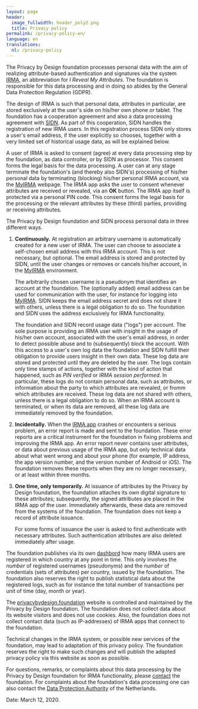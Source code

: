 ```yaml
---
layout: page
header:
  image_fullwidth: header_poly2.png
  title: Privacy policy
permalink: /privacy-policy-en/
language: en
translations:
  nl: /privacy-policy
---
```


The Privacy by Design foundation processes personal data with the aim
of realizing attribute-based authentication and signatures via the
system [IRMA](/irma-en), an abbreviation for *I Reveal My Attributes*.
The foundation is responsible for this data processing and in doing so
abides by the General Data Protection Regulation (GDPR).

The design of IRMA is such that personal data, attributes in
particular, are stored exclusively at the user's side on his/her own
phone or tablet. The foundation has a cooperation agreement and also a
data processing agreement with
[SIDN](https://www.sidn.nl/en/news-and-blogs/sidn-and-privacy-by-design-join-forces-for-privacy-friendly-electronic-identities-based-on-irma).
As part of this cooperation, SIDN handles the registration of new IRMA
users. In this registration process SIDN only stores a user's email
address, if the user explicitly so chooses, together with a very
limited set of historical usage data, as will be explained below.

A user of IRMA is asked to consent (agree) at every data processing
step by the foundation, as data controller, or by SIDN as
processor. This consent forms the legal basis for the data
processing. A user can at any stage terminate the foundation's (and
thereby also SIDN's) processing of his/her personal data by
terminating (blocking) his/her personal IRMA account, via the
[MyIRMA](/myirma) webpage. The IRMA app asks the user to consent
whenever attributes are received or revealed, via an **OK**
button. The IRMA app itself is protected via a personal PIN code. This
consent forms the legal basis for the processing or the relevant
attributes by these (third) parties, providing or receiving
attributes.

The Privacy by Design foundation and SIDN process personal data in
three different ways.

1. **Continuously.** At registration an arbitrary username is
   automatically created for a new user of IRMA. The user can choose
   to associate a self-chosen email address with this IRMA
   account. This is not necessary, but optional. The email address is
   stored and protected by SIDN, until the user changes or
   removes or cancels his/her account, in the [MyIRMA](/myirma)
   environment.

   The arbitrarily chosen username is a pseudonym that identifies an
   account at the foundation. The (optionally added) email address 
   can be used for communication with the user, for instance for
   logging into [MyIRMA](/myirma). SIDN keeps the email
   address secret and does not share it with others, unless there is a
   legal obligation to do so. The foundation and SIDN uses the address
   exclusively for IRMA functionality.

   The foundation and SIDN record usage data ("logs") per account. The
   sole purpose is providing an IRMA user with insight in the usage of
   his/her own account, associated with the user's email address, in
   order to detect possible abuse and to (subsequently) block the
   account. With this access to a user's own log data the foundation
   and SIDN fulfill their obligation to provide users insight in their
   own data. These log data are stored and protected until they are
   deleted by the user. The logs contain only time stamps of actions,
   together with the kind of action that happened, such as *PIN
   verified* or *IRMA session performed*. In particular, these logs do
   not contain personal data, such as attributes, or information about
   the party to which attributes are revealed, or fromm which
   attributes are received. These log data are not shared with others,
   unless there is a legal obligation to do so. When an IRMA account
   is terminated, or when its data are removed, all these log data are
   immediately removed by the foundation.

2. **Incidentally.** When the [IRMA app](/download-en) crashes or
   encounters a serious problem, an error report is made and sent to
   the foundation. These error reports are a critical instrument for
   the foundation in fixing problems and improving the IRMA app.  An
   error report never contains user attributes, or data about
   previous usage of the IRMA app, but only technical data about what
   went wrong and about your phone (for example, IP address, the app
   version number, and the version number of Android or iOS). The
   foundation removes these reports when they are no longer necessary,
   or at least within three months.

3. **One time, only temporarily.** At issuance of attributes by the
   Privacy by Design foundation, the foundation attaches its own
   digital signature to these attributes; subsequently, the signed
   attributes are placed in the IRMA app of the user. Immediately
   afterwards, these data are removed from the systems of the
   foundation. The foundation does not keep a record of attribute
   issuance.

   For some forms of issuance the user is asked to first authenticate
   with necessary attributes. Such authentication attributes are also
   deleted immediately after usage.

The foundation publishes via its own
[dashbord](https://metrics.privacybydesign.foundation/grafana/dashboard/db/irma-dashboard?orgId=1)
how many IRMA users are registered in which country at any point in
time. This only involves the *number* of registered usernames
(pseudonyms) and the *number* of credentials (sets of attributes) per
country, issued by the foundation. The foundation also reserves the
right to publish statistical data about the registered logs, such as
for instance the total number of transactions per unit of time (day,
month or year).

The [privacybydesign.foundation](https://privacybydesign.foundation)
website is controlled and maintained by the Privacy by Design
foundation. The foundation does not collect data about its website
visitors and does not use cookies. Also, the foundation does not
collect contact data (such as IP-addresses) of IRMA apps that connect
to the foundation.

Technical changes in the IRMA system, or possible new services of the
foundation, may lead to adaptation of this privacy policy. The
foundation reserves the right to make such changes and will publish
the adapted privacy policy via this website as soon as possible.

For questions, remarks, or complaints about this data processing by
the Privacy by Design foundation for IRMA functionality, please
[contact](/contact-en) the foundation. For complaints about the
foundation's data processing one can also contact the [Data Protection
Authority](https://autoriteitpersoonsgegevens.nl/en) of the
Netherlands.

Date: March 12, 2020.
